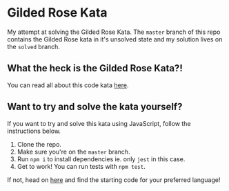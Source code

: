 # Gilded Rose Kata

My attempt at solving the Gilded Rose Kata. The `master` branch of this repo contains the Gilded Rose kata in it's unsolved state and my solution lives on the `solved` branch. 

## What the heck is the Gilded Rose Kata?!

You can read all about this code kata [here](http://iamnotmyself.com/2011/02/13/refactor-this-the-gilded-rose-kata/).

## Want to try and solve the kata yourself?

If you want to try and solve this kata using JavaScript, follow the instructions below.

1. Clone the repo.
2. Make sure you're on the `master` branch.
3. Run `npm i` to install dependencies ie. only `jest` in this case.
4. Get to work! You can run tests with `npm test`.

If not, head on [here](https://github.com/emilybache/GildedRose-Refactoring-Kata) and find the starting code for your preferred language!

